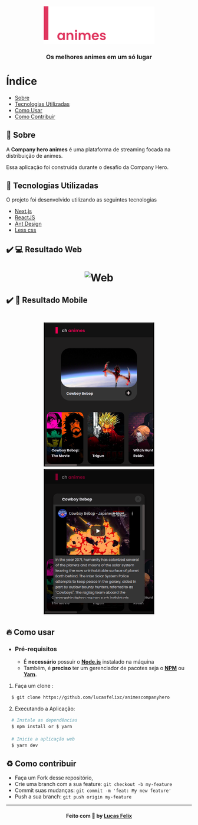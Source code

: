 <h3 align="center">
    <img alt="Logo" title="#logo" width="300px" src=".github/logolarge.svg">
    <br><br>
    <b>Os melhores animes em um só lugar</b>
    <br>
</h3>

# Índice

- [Sobre](#sobre)
- [Tecnologias Utilizadas](#tecnologias-utilizadas)
- [Como Usar](#como-usar)
- [Como Contribuir](#como-contribuir)

<a id="sobre"></a>

## :bookmark: Sobre

A <strong>Company hero animes</strong> é uma plataforma de streaming focada na distribuição de animes.

Essa aplicação foi construída durante o desafio da Company Hero.

<a id="tecnologias-utilizadas"></a>

## :rocket: Tecnologias Utilizadas

O projeto foi desenvolvido utilizando as seguintes tecnologias

- [Next.js](https://nextjs.org/)
- [ReactJS](https://reactjs.org/)
- [Ant Design](https://ant.design/)
- [Less css](http://lesscss.org/)

## :heavy_check_mark: :computer: Resultado Web

<h1 align="center">
    <img alt="Web" src=".github/video.gif" width="900px">
</h1>

## :heavy_check_mark: :iphone: Resultado Mobile

<h1 align="center">
    <img alt="Mobile Home" src=".github/mobile1.png" width="300px">
    <img alt="Mobile Detail" src=".github/mobile2.png" width="300px">
</h1>

<a id="como-usar"></a>

## :fire: Como usar

- ### **Pré-requisitos**

  - É **necessário** possuir o **[Node.js](https://nodejs.org/en/)** instalado na máquina
  - Também, é **preciso** ter um gerenciador de pacotes seja o **[NPM](https://www.npmjs.com/)** ou **[Yarn](https://yarnpkg.com/)**.

1. Faça um clone :

```sh
  $ git clone https://github.com/lucasfelixc/animescompanyhero
```

2. Executando a Aplicação:

```sh
  # Instale as dependências
  $ npm install or $ yarn

  # Inicie a aplicação web
  $ yarn dev
```

<a id="como-contribuir"></a>

## :recycle: Como contribuir

- Faça um Fork desse repositório,
- Crie uma branch com a sua feature: `git checkout -b my-feature`
- Commit suas mudanças: `git commit -m 'feat: My new feature'`
- Push a sua branch: `git push origin my-feature`

---

<h4 align="center">
    Feito com 💜 by <a href="https://www.linkedin.com/in/lucasfelixdev/" target="_blank">Lucas Felix</a>
</h4>
